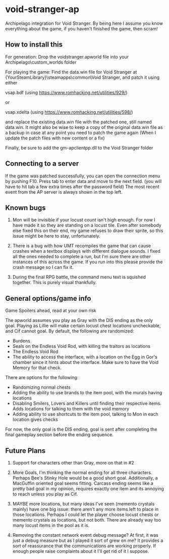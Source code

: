 # void-stranger-ap
Archipelago integration for Void Stranger. By being here I assume you know everything about the game, if you haven't 
finished the game, then scram!

## How to install this
For generation:
Drop the voidstranger.apworld file into your Archipelago\custom_worlds folder

For playing the game:
Find the data.win file for Void Stranger at {YourSteamLibrary}\steamapps\common\Void Stranger, and patch it using either

vsap.bdf (using https://www.romhacking.net/utilities/929/)

or

vsap.xdelta (using https://www.romhacking.net/utilities/598/)

and replace the existing data.win file with the patched one, still named data.win. It might also be wise to keep a copy 
of the original data.win file as a backup in case at any point you need to patch the game again (When I update the patch
files with new content or a fix)

Finally, be sure to add the gm-apclientpp.dll to the Void Stranger folder

## Connecting to a server

If the game was patched successfully, you can open the connection menu by pushing F10. Press tab to enter data and 
move to the next field. (you will have to hit tab a few extra times after the password field) The most recent event from
the AP server is always shown in the top left. 

## Known bugs

1. Mon will be invisible if your locust count isn't high enough. For now I have made it so they are standing on a locust 
tile. Even after somebody else fixed this on their end, my game refuses to draw their sprite, so this issue might be 
here to stay, unfortunately. 

2. There is a bug with how UMT recompiles the game that can cause crashes when a textbox displays with different 
dialogue sounds. I fixed all the ones needed to complete a run, but I'm sure there are other instances of this across 
the game. If you run into this please provide the crash message so I can fix it.

3. During the final RPG battle, the command menu text is squished together. This is purely visual thankfully.

## General options/game info
Game Spoilers ahead, read at your own risk

The apworld assumes you play as Gray with the DIS ending as the only goal. Playing as Lillie will make certain locust 
chest locations uncheckable, and Cif cannot goal. By default, the following are randomized: 

- Burdens
- Seals on the Endless Void Rod, with killing the traitors as locations
- The Endless Void Rod
- The ability to access the interface, with a location on the Egg in Gor's chamber since it hints about the interface. 
Make sure to have the Void Memory for that check.

There are options for the following:

- Randomizing normal chests
- Adding the ability to use brands to the item pool, with the murals having locations
- Disabling Smilers, Lovers and Killers until finding their respective items. Adds locations for talking to them with
the void memory
- Adding ability to use shortcuts to the item pool, talking to Mon in each location gives checks

For now, the only goal is the DIS ending, goal is sent after completing the final gameplay section before the ending 
sequence.

## Future Plans

1. Support for characters other than Gray, more on that in #2

2. More Goals, I'm thinking the normal ending for all three characters. Perhaps Bee's Stinky Hole would be a good short 
goal. Additionally, a MacGuffin oriented goal seems fitting. Carcass ending seems like a pretty bad goal in my opinion, 
requires exactly one item and its annoying to reach unless you play as Cif.

3. MAYBE more locations, but many ideas I've seen (memento crystals mainly) have one big issue: there aren't any more 
items left to place in those locations. Perhaps I could let the player choose locust chests or memento crystals as 
locations, but not both. There are already way too many locust items in the pool as it is.

4. Removing the constant network event debug message? At first, it was just a debug measure but as I played it sort of 
grew on me? It provides a sort of reassurance that the communications are working properly. If enough people raise 
complaints about it I'll get rid of it I suppose.